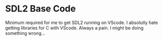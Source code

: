 # SDL2 Base Code

Minimum required for me to get SDL2 running on VScode. I absolutly hate getting libraries for C with VScode. Always a pain. I might be doing something wrong...
